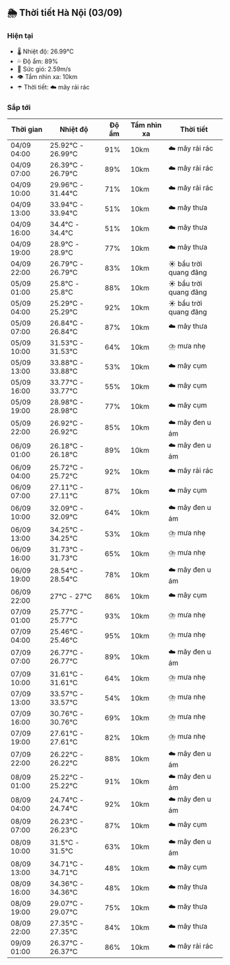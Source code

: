 ## 🌦️ Thời tiết Hà Nội (03/09)

### Hiện tại

- 🌡️ Nhiệt độ: 26.99℃
- 💦 Độ ẩm: 89%
- 💨 Sức gió: 2.59m/s
- 👁️ Tầm nhìn xa: 10km
- ☂️ Thời tiết: ☁️ mây rải rác

### Sắp tới

| Thời gian | Nhiệt độ | Độ ẩm | Tầm nhìn xa | Thời tiết |
| --- | --- | --- | --- | --- |
| 04/09 04:00 | 25.92℃ - 26.99℃ | 91% | 10km | ☁️ mây rải rác |
| 04/09 07:00 | 26.39℃ - 26.79℃ | 89% | 10km | ☁️ mây rải rác |
| 04/09 10:00 | 29.96℃ - 31.44℃ | 71% | 10km | ☁️ mây rải rác |
| 04/09 13:00 | 33.94℃ - 33.94℃ | 51% | 10km | ☁️ mây thưa |
| 04/09 16:00 | 34.4℃ - 34.4℃ | 51% | 10km | ☁️ mây thưa |
| 04/09 19:00 | 28.9℃ - 28.9℃ | 77% | 10km | ☁️ mây thưa |
| 04/09 22:00 | 26.79℃ - 26.79℃ | 83% | 10km | ☀️ bầu trời quang đãng |
| 05/09 01:00 | 25.8℃ - 25.8℃ | 88% | 10km | ☀️ bầu trời quang đãng |
| 05/09 04:00 | 25.29℃ - 25.29℃ | 92% | 10km | ☀️ bầu trời quang đãng |
| 05/09 07:00 | 26.84℃ - 26.84℃ | 87% | 10km | ☁️ mây thưa |
| 05/09 10:00 | 31.53℃ - 31.53℃ | 64% | 10km | ⛈️ mưa nhẹ |
| 05/09 13:00 | 33.88℃ - 33.88℃ | 53% | 10km | ☁️ mây cụm |
| 05/09 16:00 | 33.77℃ - 33.77℃ | 55% | 10km | ☁️ mây cụm |
| 05/09 19:00 | 28.98℃ - 28.98℃ | 77% | 10km | ☁️ mây cụm |
| 05/09 22:00 | 26.92℃ - 26.92℃ | 85% | 10km | ☁️ mây đen u ám |
| 06/09 01:00 | 26.18℃ - 26.18℃ | 89% | 10km | ☁️ mây đen u ám |
| 06/09 04:00 | 25.72℃ - 25.72℃ | 92% | 10km | ☁️ mây rải rác |
| 06/09 07:00 | 27.11℃ - 27.11℃ | 87% | 10km | ☁️ mây cụm |
| 06/09 10:00 | 32.09℃ - 32.09℃ | 64% | 10km | ☁️ mây đen u ám |
| 06/09 13:00 | 34.25℃ - 34.25℃ | 53% | 10km | ⛈️ mưa nhẹ |
| 06/09 16:00 | 31.73℃ - 31.73℃ | 65% | 10km | ⛈️ mưa nhẹ |
| 06/09 19:00 | 28.54℃ - 28.54℃ | 78% | 10km | ☁️ mây đen u ám |
| 06/09 22:00 | 27℃ - 27℃ | 86% | 10km | ☁️ mây cụm |
| 07/09 01:00 | 25.77℃ - 25.77℃ | 93% | 10km | ⛈️ mưa nhẹ |
| 07/09 04:00 | 25.46℃ - 25.46℃ | 95% | 10km | ⛈️ mưa nhẹ |
| 07/09 07:00 | 26.77℃ - 26.77℃ | 89% | 10km | ☁️ mây đen u ám |
| 07/09 10:00 | 31.61℃ - 31.61℃ | 64% | 10km | ⛈️ mưa nhẹ |
| 07/09 13:00 | 33.57℃ - 33.57℃ | 54% | 10km | ⛈️ mưa nhẹ |
| 07/09 16:00 | 30.76℃ - 30.76℃ | 69% | 10km | ⛈️ mưa nhẹ |
| 07/09 19:00 | 27.61℃ - 27.61℃ | 82% | 10km | ⛈️ mưa nhẹ |
| 07/09 22:00 | 26.22℃ - 26.22℃ | 88% | 10km | ☁️ mây đen u ám |
| 08/09 01:00 | 25.22℃ - 25.22℃ | 91% | 10km | ☁️ mây đen u ám |
| 08/09 04:00 | 24.74℃ - 24.74℃ | 92% | 10km | ☁️ mây đen u ám |
| 08/09 07:00 | 26.23℃ - 26.23℃ | 87% | 10km | ☁️ mây cụm |
| 08/09 10:00 | 31.5℃ - 31.5℃ | 63% | 10km | ☁️ mây đen u ám |
| 08/09 13:00 | 34.71℃ - 34.71℃ | 48% | 10km | ☁️ mây cụm |
| 08/09 16:00 | 34.36℃ - 34.36℃ | 48% | 10km | ☁️ mây thưa |
| 08/09 19:00 | 29.07℃ - 29.07℃ | 75% | 10km | ☁️ mây thưa |
| 08/09 22:00 | 27.35℃ - 27.35℃ | 84% | 10km | ☁️ mây thưa |
| 09/09 01:00 | 26.37℃ - 26.37℃ | 86% | 10km | ☁️ mây rải rác |
